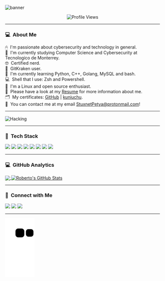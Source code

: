 ![banner](https://github.com/StuxnetPetya/Folders-Stuff/blob/main/Screen%20Shot%202021-12-11%20at%200.35.08.png)

<p align="center"> <img src="https://komarev.com/ghpvc/?username=0zym4ndias&label=Views&color=000000&style=metal" alt="Profile Views" /> </p> 

---

### 💻 &nbsp;About Me
🖱 &nbsp;I'm passionate about cybersecurity and technology in general.\
🐏 &nbsp;I'm currently studying Computer Science and Cybersecurity at Tecnologico de Monterrey.\
🤓 &nbsp;Certified nerd.\
🐙 &nbsp;GitKraken user.\
💾 &nbsp;I'm currently learning Python, C++, Golang, MySQL and bash.\
💻 &nbsp;Shell that I use: Zsh and Powershell.\
🐧 &nbsp;I'm a Linux and open source enthusiast.\
📁 &nbsp;Please have a look at my [Resume](https://drive.google.com/file/d/1Pl5kk3pea9mb_i4qZZFa-Rfyxbk0Kr1c/view?usp=sharing) for more information about me.\
🗂 &nbsp;My certificates: [GitHub](https://drive.google.com/file/d/1gBv8aaTgSyE8DS3Whqzo1nMuUn-GKxfL/view?usp=sharing) | [kuniuchu](https://drive.google.com/file/d/1xM6ta_1x216e-PIwyFyVuF7eNYzza5Kt/view?usp=sharing).\
📩 &nbsp;You can contact me at my email StuxnetPetya@protonmail.com!

---

<img alt="Hacking" src="https://giffiles.alphacoders.com/174/1744.gif" align="center"/>

---

### 💾 &nbsp;Tech Stack
![](https://img.shields.io/badge/OS-Linux-informational?style=flat&logo=linux&logoColor=bb0a1e&color=000000)
![](https://img.shields.io/badge/Code-Python-informational?style=flat&logo=python&logoColor=bb0a1e&color=000000)
![](https://img.shields.io/badge/Code-Golang-informational?style=flat&logo=go&logoColor=bb0a1e&color=000000)
![](https://img.shields.io/badge/Shell-Bash-informational?style=flat&logo=gnu-bash&logoColor=bb0a1e&color=000000)
![](https://img.shields.io/badge/Tools-PostgreSQL-informational?style=flat&logo=postgresql&logoColor=bb0a1e&color=000000)
![](https://img.shields.io/badge/Tools-Docker-informational?style=flat&logo=docker&logoColor=bb0a1e&color=000000)
![](https://img.shields.io/badge/Tools-Red_Hat_OpenShift-informational?style=flat&logo=red-hat-open-shift&logoColor=bb0a1e&color=000000)
![](https://img.shields.io/badge/Cloud-Digital_Ocean-informational?style=flat&logo=digitalocean&logoColor=bb0a1e&color=000000)

---

### 💻 &nbsp;GitHub Analytics
<a href="https://github.com/StuxnetPetya/StuxnetPetya">
  <img height="160em" align="center" src="https://github-readme-stats.vercel.app/api?username=StuxnetPetya&show_icons=true&title_color=bb0a1e&text_color=C0C0C0&icon_color=2bbc8a&bg_color=000000&langs_count=3&include_all_commits=true&count_private=true" />
</a>
<a href="https://github.com/StuxnetPetya/StuxnetPetya">
  <img height="160em" align="center" src="https://github-readme-stats.vercel.app/api/top-langs/?username=StuxnetPetya&layout=compact&langs_count=7&count_private=true&title_color=bb0a1e&text_color=C0C0C0&icon_color=2bbc8a&bg_color=000000" alt="Roberto's GitHub Stats" />
</a>

---

### 📌 &nbsp;Connect with Me
<div> 
 <a href="https://discord.gg/9pvuH5eSsH" target="_blank"><img height="30em" src="https://img.shields.io/badge/Discord-7289DA?style=for-the-badge&logo=discord&logoColor=bb0a1e&color=000000" target="_blank"></a> 
  <a href="https://www.linkedin.com/in/roberto-abraham-p%C3%A9rez-iga-636906219" target="_blank"><img height="30em" src="https://img.shields.io/badge/-LinkedIn-%230077B5?style=for-the-badge&logo=linkedin&logoColor=bb0a1e&color=000000" target="_blank"></a> 
<a href="mailto:StuxnetPetya@protonmail.com"><img height="30em" src="https://img.shields.io/badge/-StuxnetPetya@protonmail.com-D14836?style=flat&logo=Protonmail&logoColor=bb0a1e&color=000000"/></a>
  
 ---
 
![Snake animation](https://github.com/rafaballerini/rafaballerini/blob/output/github-contribution-grid-snake.svg)
  
</div>
